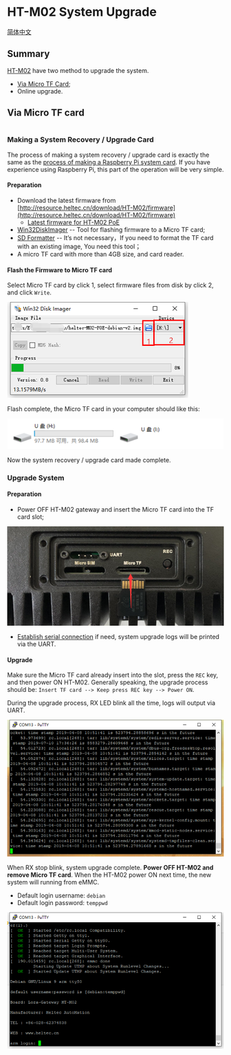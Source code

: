 # HT-M02 System Upgrade
[简体中文](https://heltec-automation.readthedocs.io/zh_CN/latest/gateway/ht-m02/system_upgrade.html)
## Summary

[HT-M02](https://heltec.org/project/ht-m02/) have two method to upgrade the system.

- [Via Micro TF Card](#via-micro-tf-card);
- Online upgrade.

## Via Micro TF card

``` Warning:: The power source for HT-M02 cannot be cut off during the upgrade process, or it may cause permanent damage to the HT-M02 gateway.

```

### Making a System Recovery / Upgrade Card

The process of making a system recovery / upgrade card is exactly the same as the [process of making a Raspberry Pi system card](https://projects.raspberrypi.org/en/projects/raspberry-pi-setting-up/2). If you have experience using Raspberry Pi, this part of the operation will be very simple.

#### Preparation

- Download the latest firmware from [http://resource.heltec.cn/download/HT-M02/firmware](http://resource.heltec.cn/download/HT-M02/firmware)
  - [Latest firmware for HT-M02 PoE](http://resource.heltec.cn/download/HT-M02/firmware/heltec-M02-POE-debian-v2.img)
- [Win32DiskImager](http://resource.heltec.cn/download/tools/Win32DiskImager.zip) -- Tool for flashing firmware to a Micro TF card;
- [SD Formatter](http://resource.heltec.cn/download/tools/SD_Formatter.zip) -- It’s not necessary，If you need to format the TF card with an existing image, You need this tool；
- A micro TF card with more than 4GB size, and card reader.

#### Flash the Firmware to Micro TF card

Select Micro TF card by click 1, select  firmware files from disk by click 2, and click `Write`.

![](img/system_upgrade/01.png)

Flash complete, the Micro TF card in your computer should like this:

![](img/system_upgrade/02.png)

Now the system recovery / upgrade card made complete.

### Upgrade System

#### Preparation

- Power OFF HT-M02 gateway and insert the Micro TF card into the TF card slot;

![](img/system_upgrade/03.png)

- [Establish serial connection](https://heltec-automation-docs.readthedocs.io/en/latest/gateway/ht-m02/quick_start_poe.html#serial) if need, system upgrade logs will be printed via the UART.

#### Upgrade

Make sure the Micro TF card already insert into the slot, press the `REC` key, and then power ON HT-M02. Generally speaking, the upgrade process should be: `Insert TF card --> Keep press REC key --> Power ON`.

During the upgrade process, RX LED blink all the time, logs will output via UART.

![](img/system_upgrade/04.png)

When RX stop blink, system upgrade complete. **Power OFF HT-M02 and remove Micro TF card**. When the HT-M02 power ON next time, the new system will running from eMMC.

- Default login username: `debian`
- Default login password: `temppwd`

![](img/system_upgrade/05.png)

``` Tip:: Don&#39;t forget remove the Micro TF card, or the system will running from TF card automatically in the next powe ON, and the system will be upgrade again.

```

